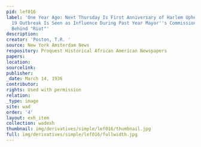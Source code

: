 ```yaml
---
pid: lef016
label: 'One Year Ago: Next Thursday Is First Anniversary of Harlem Upheaval March
  19 Outbreak Is Seen as Influence During Past Year Mayor''s Commission Revealed Forces
  Behind "Riot"'
description:
creator: 'Poston, T.R. '
source: New York Amsterdam News
respository: Proquest Historical African American Newspapers
papers:
location:
sourcelink:
publisher:
_date: March 14, 1936
contributor:
rights: Used with permission
relation:
_type: image
site: wad
order: '4'
layout: exh_item
collection: wadexh
thumbnail: img/derivatives/simple/lef016/thumbnail.jpg
full: img/derivatives/simple/lef016/fullwidth.jpg
---
```

